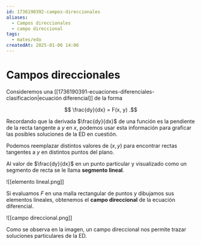 ```yaml
---
id: 1736190392-campos-direccionales
aliases:
  - Campos direccionales
  - campo direccional
tags:
  - mates/edo
createdAt: 2025-01-06 14:06
---
```


# Campos direccionales

Consideremos una [[1736190391-ecuaciones-diferenciales-clasificacion|ecuación diferencial]] de la forma

$$
\frac{dy}{dx} = F(x, y)
.$$

Recordando que la derivada $\frac{dy}{dx}$ de una función es la pendiente de la recta tangente a $y$ en $x$, podemos usar esta información para graficar las posibles soluciones de la ED en cuestión.

Podemos reemplazar distintos valores de $(x, y)$ para encontrar rectas tangentes a $y$ en distintos puntos del plano.

Al valor de $\frac{dy}{dx}$ en un punto particular y visualizado como un segmento de recta se le llama **segmento lineal**.

![[elemento lineal.png]]

Si evaluamos $F$ en una malla rectangular de puntos y dibujamos sus elementos lineales, obtenemos el **campo direccional** de la ecuación diferencial.

![[campo direccional.png]]

Como se observa en la imagen, un campo direccional nos permite trazar soluciones particulares de la ED.
